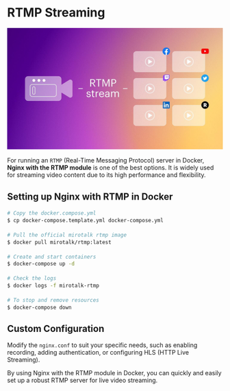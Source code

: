 # RTMP Streaming

![rtmpStreaming](../rtmpStreaming.jpeg)

For running an `RTMP` (Real-Time Messaging Protocol) server in Docker, **Nginx with the RTMP module** is one of the best options. It is widely used for streaming video content due to its high performance and flexibility.

## Setting up Nginx with RTMP in Docker

```sh
# Copy the docker.compose.yml
$ cp docker-compose.template.yml docker-compose.yml

# Pull the official mirotalk rtmp image
$ docker pull mirotalk/rtmp:latest

# Create and start containers
$ docker-compose up -d

# Check the logs
$ docker logs -f mirotalk-rtmp

# To stop and remove resources
$ docker-compose down
```

## Custom Configuration

Modify the `nginx.conf` to suit your specific needs, such as enabling recording, adding authentication, or configuring HLS (HTTP Live Streaming).

By using Nginx with the RTMP module in Docker, you can quickly and easily set up a robust RTMP server for live video streaming.
